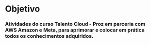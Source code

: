 # Objetivo
### Atividades do curso Talento Cloud - Proz em parceria com AWS Amazon e Meta, para aprimorar e colocar em prática todos os conhecimentos adquiridos.
